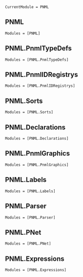 ```@meta
CurrentModule = PNML
```

## PNML
```@autodocs
Modules = [PNML]
```
## PNML.PnmlTypeDefs
```@autodocs
Modules = [PNML.PnmlTypeDefs]
```
## PNML.PnmlIDRegistrys
```@autodocs
Modules = [PNML.PnmlIDRegistrys]
```
## PNML.Sorts
```@autodocs
Modules = [PNML.Sorts]
```
## PNML.Declarations
```@autodocs
Modules = [PNML.Declarations]
```
## PNML.PnmlGraphics
```@autodocs
Modules = [PNML.PnmlGraphics]
```
## PNML.Labels
```@autodocs
Modules = [PNML.Labels]
```
## PNML.Parser
```@autodocs
Modules = [PNML.Parser]
```
## PNML.PNet
```@autodocs
Modules = [PNML.PNet]
```
## PNML.Expressions
```@autodocs
Modules = [PNML.Expressions]
```
